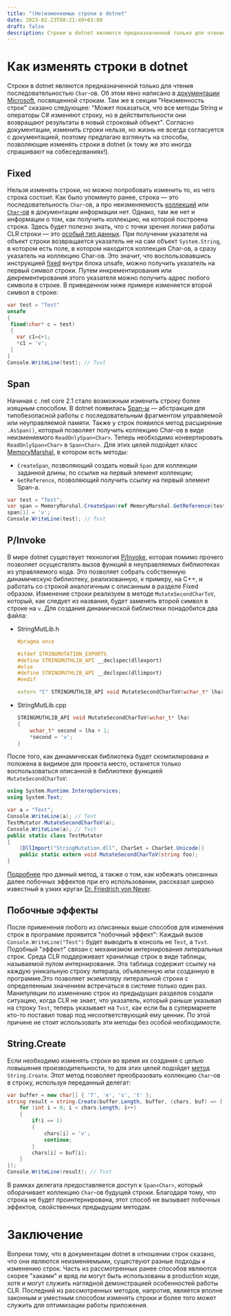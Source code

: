```yaml
---
title: "(Не)изменяемые строки в dotnet"
date: 2023-02-23T08:21:49+03:00
draft: false
description: Строки в dotnet являются предназначенной только для чтения последовательностью `Char`-ов. Об этом явно написано в документации Microsoft  посвященной строкам. Согласно документации, изменить строки нельзя, но жизнь не всегда согласуется с документацией, поэтому предлагаю взглянуть на способы, позволяющие изменять строки в dotnet (к тому же это иногда спрашивают на собеседованиях!).
---
```

# Как изменять строки в dotnet
Строки в dotnet являются предназначенной только для чтения последовательностью `Char`-ов. Об этом явно написано в [документации Microsoft](https://learn.microsoft.com/ru-ru/dotnet/csharp/programming-guide/strings/), посвященной строкам. Там же в секции "Неизменность строк" сказано следующее: "Может показаться, что все методы String и операторы C# изменяют строку, но в действительности они возвращают результаты в новый строковый объект". Согласно документации, изменить строки нельзя, но жизнь не всегда согласуется с документацией, поэтому предлагаю взглянуть на способы, позволяющие изменять строки в dotnet (к тому же это иногда спрашивают на собеседованиях!).
## Fixed
Нельзя изменять строки, но можно попробовать изменить то, из чего строка состоит. Как было упомянуто ранее, строка — это последовательность `Char`-ов, а про неизменяемость [коллекций](https://learn.microsoft.com/ru-ru/dotnet/standard/collections/) или [`Char`-ов](https://learn.microsoft.com/ru-ru/dotnet/csharp/language-reference/builtin-types/char) в документации информации нет. Однако, там же нет и информации о том, как получить коллекцию, на которой построена строка. Здесь будет полезно знать, что с точки зрения логики работы CLR строки — это [особый тип данных](https://mattwarren.org/2016/05/31/Strings-and-the-CLR-a-Special-Relationship/). При  получении указателя на объект строки возвращается указатель не на сам объект `System.String`, в котором есть поле, в котором находится коллекция Char-ов, а сразу указатель на коллекцию Char-ов. 
Это значит, что воспользовавшись инструкцией [fixed](https://learn.microsoft.com/ru-ru/dotnet/csharp/language-reference/statements/fixed) внутри блока unsafe, можно получить указатель на первый символ строки. Путем инкрементирования или декрементирования этого указателя можно получить адрес любого символа в строке. В приведенном ниже примере изменяется второй символ в строке:
```csharp
var test = "Test"
unsafe
{
 fixed(char* c = test)
 {
   var c1=c+1;
   *c1 = 'v';
 }
}
Console.WriteLine(test); // Tvst

```
## Span
Начиная с .net core 2.1 стало возможным изменить  строку более изящным способом. В dotnet появилась [Span-ы](https://learn.microsoft.com/en-us/dotnet/api/system.span-1?view=net-6.0) — абстракция для типобезопасной работы с последовательным фрагментом управляемой или неуправляемой памяти.  Также у строк появился метод расширение `.AsSpan()`, который позволяет получить коллекцию Char-ов в виде неизменяемого `ReadOnlySpan<Char>`.  Теперь необходимо конвертировать `ReadOnlySpan<Char>` в `Span<Char>`. Для этих целей подойдет класс [MemoryMarshal](https://learn.microsoft.com/ru-ru/dotnet/api/system.runtime.interopservices.memorymarshal?view=net-7.0), в котором есть методы:
- `CreateSpan`, позволяющий создать новый `Span` для коллекции заданной длины, по ссылке на первый элемент коллекции;  
- `GetReference`, позволяющий получить ссылку на первый элемент Span-а.

```csharp
var test = "Test"; 
var span = MemoryMarshal.CreateSpan(ref MemoryMarshal.GetReference(test.AsSpan()), test.Length); 
span[1] = 'v'; 
Console.WriteLine(test); // Tvst
```

## P/Invoke
В мире dotnet существует технология [P/Invoke](https://learn.microsoft.com/ru-ru/dotnet/standard/native-interop/pinvoke), которая помимо прочего позволяет осуществлять вызов функций в неуправляемых библиотеках из управляемого кода. Это позволяет собрать собственную динамическую библиотеку, реализованную, к примеру, на C++, и работать со строкой аналогичным с описанным в разделе Fixed образом.
Изменение строки реализуем в методе `MutateSecondCharToV`, который, как следует из названия, будет заменять второй символ в строке на `v`. Для создания динамической библиотеки понадобится два файла:
- StringMutLib.h
	```cpp
	#pragma once

	#ifdef STRINGMUTATION_EXPORTS
	#define STRINGMUTHLIB_API __declspec(dllexport)
	#else
	#define STRINGMUTHLIB_API __declspec(dllimport)
	#endif

	extern "C" STRINGMUTHLIB_API void MutateSecondCharToV(wchar_t* lha);
	```
- StringMutLib.cpp
	```cpp 
	STRINGMUTHLIB_API void MutateSecondCharToV(wchar_t* lha)
	{
		wchar_t* second = lha + 1;
		*second = 'v';
	}
	```
После того, как динамическая библиотека будет скомпилирована и положена в видимое для проекта место, останется только воспользоваться описанной в библиотеке функцией `MutateSecondCharToV`:
```csharp
using System.Runtime.InteropServices;
using System.Text;

var a = "Test";
Console.WriteLine(a); // Test
TestMutator.MutateSecondCharToV(a);
Console.WriteLine(a); // Tvst
public static class TestMutator
{
    [DllImport("StringMutation.dll", CharSet = CharSet.Unicode)]
    public static extern void MutateSecondCharToV(string foo);
}
```

[Подробнее](https://fornever.me/ru/posts/2017-09-20-clr-string-marshalling.html) про данный метод, а также о том, как избежать описанных далее побочных эффектов при его использовании, рассказал широко известный в узких кругах [Dr. Friedrich von Never](https://fornever.me/ru/).
## Побочные эффекты 
После применения любого из описанных выше способов для изменения строк в программе проявится "побочный эффект": Каждый вызов `Console.WriteLine("Test")` будет выводить в консоль не `Test`, а `Tvst`. Подобный "эффект"  связан с механизмом интернирования литеральных строк. 
Среда CLR поддерживает хранилище строк в виде таблицы, называемой пулом интернирования. Эта таблица содержит ссылку на каждую уникальную строку литерала, объявленную или созданную в программе.Это позволяет экземпляру литеральной строки с определенным значением встречаться в системе только один раз. Манипуляции по изменению строк из предыдущих разделов создали ситуацию, когда CLR не знает, что указатель, который раньше указывал на строку `Test`, теперь указывает на `Tvst`, как если бы в супермаркете кто-то поставил товар под несоответствующий ему ценник. По этой причине не стоит использовать эти методы без особой необходимости.
## String.Create
Если необходимо изменять строки во время их создания с целью повышения производительности, то для этих целей подойдет [метод](https://learn.microsoft.com/ru-RU/dotnet/api/system.string.create?view=net-7.0#system-string-create-1(system-int32-0-system-buffers-spanaction((system-char-0)))) `String.Create`. Этот метод позволяет преобразовать коллекцию `Char`-ов в строку, используя переданный делегат:

```csharp
var buffer = new char[] { 'T', 'e', 's', 't' };
string result = string.Create(buffer.Length, buffer, (chars, buf) => {
    for (int i = 0; i < chars.Length; i++)
    {
        if(i == 1)
        {
            chars[i] = 'v';
            continue;
        }
        chars[i] = buf[i];
    }
});
Console.WriteLine(result); // Tvst
```
В рамках делегата предоставляется доступ к `Span<Char>`, который оборачивает коллекцию `Char`-ов будущей строки. Благодаря тому, что строка не будет проинтернирована, этот способ не вызывает побочных эффектов, свойственных предыдущим методам.
# Заключение
Вопреки тому, что в документации dotnet в отношении строк сказано, что они являются неизменяемыми, существуют разные подходы к изменению строк. Часть из рассмотренных ранее способов являются скорее "хаками" и вряд ли могут быть использованы в production коде, хотя и могут служить наглядной демонстрацией особенностей работы CLR. Последний из рассмотренных методов, напротив, является вполне законным и уместным способом изменять строки и более того может служить для оптимизации работы приложения. 